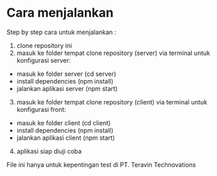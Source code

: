 # Cara menjalankan

Step by step cara untuk menjalankan : 
1. clone repository ini
2. masuk ke folder tempat clone repository (server) via terminal untuk konfigurasi server:
  - masuk ke folder server (cd server)
  - install dependencies (npm install)
  - jalankan aplikasi server (npm start)
3. masuk ke folder tempat clone repository (client) via terminal untuk konfigurasi front:
  - masuk ke folder client (cd client)
  - install dependencies (npm install)
  - jalankan aplikasi client (npm start)
4. aplikasi siap diuji coba

File ini hanya untuk kepentingan test di PT. Teravin Technovations
